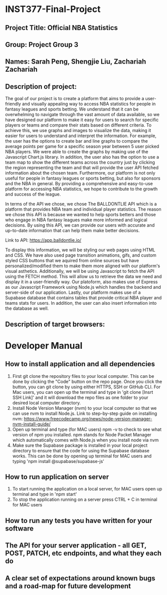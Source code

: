 # INST377-Final-Project
## Project Title: Official NBA Statistics 
## Group: Project Group 3
## Names: Sarah Peng, Shengjie Liu, Zachariah Zachariah
## Description of project: 

The goal of our project is to create a platform that aims to provide a user-friendly and visually appealing way to access NBA statistics for people in fantasy leagues and sports betting. We understand that it can be overwhelming to navigate through the vast amount of data available, so we have designed our platform to make it easy for users to search for specific players or teams and compare their stats based on different criteria. To achieve this, we use graphs and images to visualize the data, making it easier for users to understand and interpret the information. For example, the user has the options to create bar and line graphs to compare the average points per game for a specific season year between 5 user picked NBA players. We were able to create the graphs by making use of the Javascript Chart.js library. In addition, the user also has the option to use a team map to show the different teams across the country just by clicking the region representing the team and that will provide the user API fetched information about the chosen team. Furthermore, our platform is not only useful for people in fantasy leagues or sports betting, but also for sponsors and the NBA in general. By providing a comprehensive and easy-to-use platform for accessing NBA statistics, we hope to contribute to the growth and success of the league.

In terms of the API we chose, we chose The BALLDONTLIE API which is a platform that provides NBA team and individual player statistics. The reason we chose this API is because we wanted to help sports betters and those who engage in NBA fantasy leagues make more informed and logical decisions. By using this API, we can provide our users with accurate and up-to-date information that can help them make better decisions.

Link to API: https://app.balldontlie.io/

To display this information, we will be styling our web pages using HTML and CSS. We have also used page transition animations, gifs, and custom styled CSS buttons that we aquired from online sources but have personalized/modified them to make them more aligned with our platform's visual asthetics. Additionally, we will be using Javascript to fetch the API using the FETCH method. This will allow us to retrieve the data we need and display it in a user-friendly way. Our platoform, also makes use of Express as our Javascript Framework using Node.js which handles the backend and server-side of our application. Lastly, our platform makes use of a Supabase database that contains tables that provide critical NBA player and teams stats for users. In addition, the user can also insert information into the database as well. 

## Description of target browsers: 

# Developer Manual

## How to install application and all dependencies
1. First git clone the repository files to your local computer. This can be done by clicking the "Code" button on the repo page. Once you click the button, you can git clone by using either HTTPS, SSH or GitHub CLI. For Mac users, you can open up the terminal and type in 'git clone [Insrt SSH Link]' and it will download the repo files as one folder to your desired local computer directory.
2. Install Node Version Manager (nvm) to your local computer so that we can use nvm to install Node.js. Link to step-by-step guide on installing nvm: https://www.freecodecamp.org/news/node-version-manager-nvm-install-guide/
3. Open up terminal and type (for MAC users) npm -v to check to see what version of npm you installed. npm stands for Node Packet Manager which automatically comes with Node.js when you install node via nvm
4. Make sure the Supabase package is installed in your local project directory to ensure that the code for using the Supabase database works. This can be done by opening up terminal for MAC users and typing 'npm install @supabase/supabase-js'
## How to run application on server
1. To start running the application on a local server, for MAC users open up terminal and type in 'npm start'
2. To stop the application running on a server press CTRL + C in terminal for MAC users
## How to run any tests you have written for your software 
## The API for your server application - all GET, POST, PATCH, etc endpoints, and what they each do 
## A clear set of expectations around known bugs and a road-map for future development 



